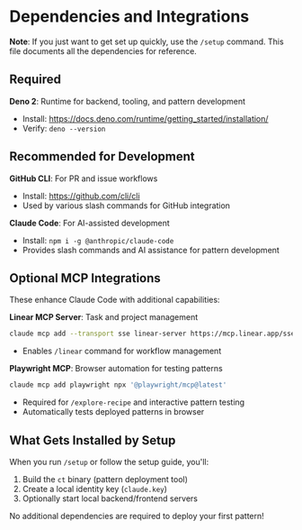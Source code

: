 # Dependencies and Integrations

**Note**: If you just want to get set up quickly, use the `/setup` command. This file documents all the dependencies for reference.

## Required

**Deno 2**: Runtime for backend, tooling, and pattern development
- Install: https://docs.deno.com/runtime/getting_started/installation/
- Verify: `deno --version`

## Recommended for Development

**GitHub CLI**: For PR and issue workflows
- Install: https://github.com/cli/cli
- Used by various slash commands for GitHub integration

**Claude Code**: For AI-assisted development
- Install: `npm i -g @anthropic/claude-code`
- Provides slash commands and AI assistance for pattern development

## Optional MCP Integrations

These enhance Claude Code with additional capabilities:

**Linear MCP Server**: Task and project management
```bash
claude mcp add --transport sse linear-server https://mcp.linear.app/sse
```
- Enables `/linear` command for workflow management

**Playwright MCP**: Browser automation for testing patterns
```bash
claude mcp add playwright npx '@playwright/mcp@latest'
```
- Required for `/explore-recipe` and interactive pattern testing
- Automatically tests deployed patterns in browser

## What Gets Installed by Setup

When you run `/setup` or follow the setup guide, you'll:
1. Build the `ct` binary (pattern deployment tool)
2. Create a local identity key (`claude.key`)
3. Optionally start local backend/frontend servers

No additional dependencies are required to deploy your first pattern!

